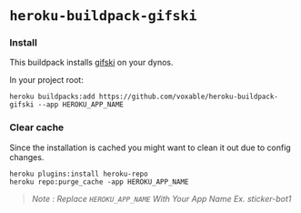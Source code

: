 # `heroku-buildpack-gifski`

### Install

This buildpack installs [gifski](https://github.com/ImageOptim/gifski/issues) on your dynos.

In your project root:

```
heroku buildpacks:add https://github.com/voxable/heroku-buildpack-gifski --app HEROKU_APP_NAME
```

### Clear cache
Since the installation is cached you might want to clean it out due to config changes.

 ```
heroku plugins:install heroku-repo
heroku repo:purge_cache -app HEROKU_APP_NAME
```
> _Note : Replace `HEROKU_APP_NAME` With Your App Name Ex. sticker-bot1_
